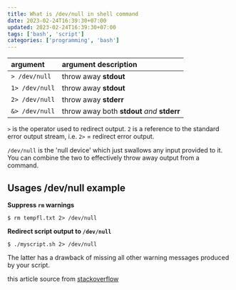 ```yaml
---
title: What is /dev/null in shell command
date: 2023-02-24T16:39:30+07:00
updated: 2023-02-24T16:39:30+07:00
tags: ['bash', 'script']
categories: ['programming', 'bash']
---
```


| argument | argument description |
| :--- | :--- |
|   `> /dev/null`  | throw away **stdout** |
|   `1> /dev/null` | throw away **stdout** |
|   `2> /dev/null` | throw away **stderr** |
|   `&> /dev/null` | throw away both **stdout** *and* **stderr** |

`>` is the operator used to redirect output. `2` is a reference to the standard error output stream, i.e. `2>` = redirect error output.

`/dev/null` is the 'null device' which just swallows any input provided to it. You can combine the two to effectively throw away output from a command.

## Usages /dev/null example

**Suppress `rm` warnings**

```
$ rm tempfl.txt 2> /dev/null

```

**Redirect script output to `/dev/null`**

```
$ ./myscript.sh 2> /dev/null

```

The latter has a drawback of missing all other warning messages produced by your script.

this article source from [stackoverflow](https://stackoverflow.com/a/51045329)
